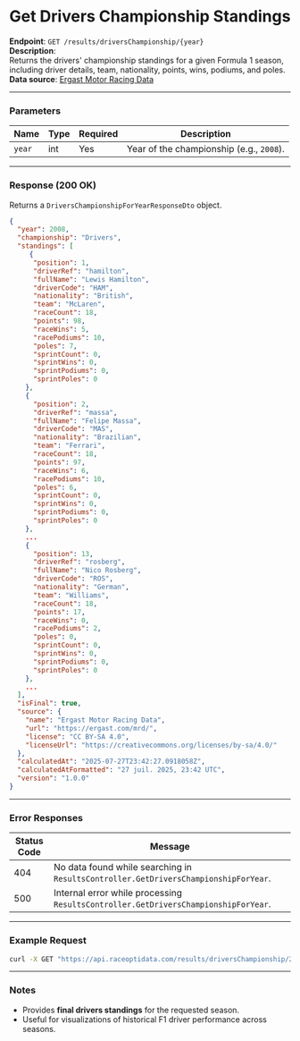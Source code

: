 # Get Drivers Championship Standings

**Endpoint**: `GET /results/driversChampionship/{year}`  
**Description**:  
Returns the drivers' championship standings for a given Formula 1 season, including driver details, team, nationality, points, wins, podiums, and poles.  
**Data source**: [Ergast Motor Racing Data](https://ergast.com/mrd/)

---

### Parameters

| Name   | Type   | Required | Description |
|--------|--------|----------|-------------|
| `year` | int    | Yes      | Year of the championship (e.g., `2008`). |

---

### Response (200 OK)

Returns a `DriversChampionshipForYearResponseDto` object.

```json
{
  "year": 2008,
  "championship": "Drivers",
  "standings": [
     {
      "position": 1,
      "driverRef": "hamilton",
      "fullName": "Lewis Hamilton",
      "driverCode": "HAM",
      "nationality": "British",
      "team": "McLaren",
      "raceCount": 18,
      "points": 98,
      "raceWins": 5,
      "racePodiums": 10,
      "poles": 7,
      "sprintCount": 0,
      "sprintWins": 0,
      "sprintPodiums": 0,
      "sprintPoles": 0
    },
    {
      "position": 2,
      "driverRef": "massa",
      "fullName": "Felipe Massa",
      "driverCode": "MAS",
      "nationality": "Brazilian",
      "team": "Ferrari",
      "raceCount": 18,
      "points": 97,
      "raceWins": 6,
      "racePodiums": 10,
      "poles": 6,
      "sprintCount": 0,
      "sprintWins": 0,
      "sprintPodiums": 0,
      "sprintPoles": 0
    },
    ...
    {
      "position": 13,
      "driverRef": "rosberg",
      "fullName": "Nico Rosberg",
      "driverCode": "ROS",
      "nationality": "German",
      "team": "Williams",
      "raceCount": 18,
      "points": 17,
      "raceWins": 0,
      "racePodiums": 2,
      "poles": 0,
      "sprintCount": 0,
      "sprintWins": 0,
      "sprintPodiums": 0,
      "sprintPoles": 0
    },
    ...
  ],
  "isFinal": true,
  "source": {
    "name": "Ergast Motor Racing Data",
    "url": "https://ergast.com/mrd/",
    "license": "CC BY-SA 4.0",
    "licenseUrl": "https://creativecommons.org/licenses/by-sa/4.0/"
  },
  "calculatedAt": "2025-07-27T23:42:27.0918058Z",
  "calculatedAtFormatted": "27 juil. 2025, 23:42 UTC",
  "version": "1.0.0"
}
```

---

### Error Responses

| Status Code | Message |
|-------------|---------|
| 404         | No data found while searching in `ResultsController.GetDriversChampionshipForYear`. |
| 500         | Internal error while processing `ResultsController.GetDriversChampionshipForYear`. |

---

### Example Request

```bash
curl -X GET "https://api.raceoptidata.com/results/driversChampionship/2008"   -H "accept: application/json"   -H "x-api-key: YOUR_API_KEY"
```

---

### Notes

- Provides **final drivers standings** for the requested season.
- Useful for visualizations of historical F1 driver performance across seasons.
